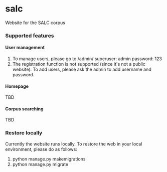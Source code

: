# salc
Website for the SALC corpus

### Supported features
#### User management
1. To manage users, please go to /admin/
superuser: admin
password: 123
2. The registration function is not supported (since it's not a public website). To add users, please ask the admin to add username and password.

#### Homepage
TBD

#### Corpus searching
TBD

### Restore locally
Currently the website runs locally. To restore the web in your local environment, please do as follows:
1. python manage.py makemigrations
2. python manage.py migrate

